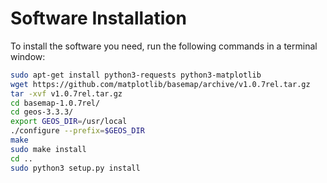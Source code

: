 # Software Installation

To install the software you need, run the following commands in a terminal window:

```bash
sudo apt-get install python3-requests python3-matplotlib
wget https://github.com/matplotlib/basemap/archive/v1.0.7rel.tar.gz
tar -xvf v1.0.7rel.tar.gz 
cd basemap-1.0.7rel/
cd geos-3.3.3/
export GEOS_DIR=/usr/local
./configure --prefix=$GEOS_DIR
make
sudo make install
cd ..
sudo python3 setup.py install
```
